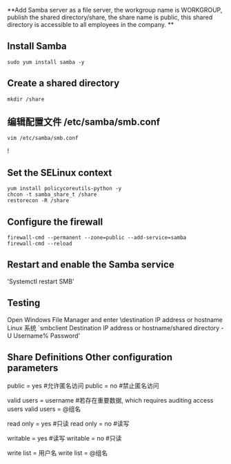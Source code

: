 **Add Samba server as a file server, the workgroup name is WORKGROUP, publish the shared directory/share, the share name is public, this shared directory is accessible to all employees in the company. ** 

## Install Samba
`sudo yum install samba -y`

## Create a shared directory
`mkdir /share`

## 编辑配置文件 /etc/samba/smb.conf  
`vim /etc/samba/smb.conf`

! [](https://jsd.cdn.zzko.cn/gh/soslane/picgo@main/path/20240524142540.png)

## Set the SELinux context
```
yum install policycoreutils-python -y
chcon -t samba_share_t /share
restorecon -R /share
```

## Configure the firewall
```
firewall-cmd --permanent --zone=public --add-service=samba
firewall-cmd --reload
```

## Restart and enable the Samba service
'Systemctl restart SMB'

## Testing
Open Windows File Manager and enter \\destination IP address or hostname 
Linux 系统  `smbclient Destination IP address or hostname/shared directory -U Username% Password'

## Share Definitions Other configuration parameters
public = yes #允许匿名访问
public = no #禁止匿名访问

valid users = username #若存在重要数据, which requires auditing access users
valid users = @组名  

read only = yes   #只读
read only = no    #读写

writable = yes     #读写
writable = no      #只读

write list = 用户名
write list = @组名